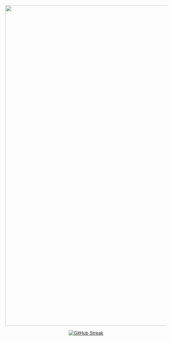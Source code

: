 <div id="header" align="center">
  <img src="https://media.giphy.com/media/v1.Y2lkPTc5MGI3NjExOHA2eXoydXFtMnpiOXMwOWJnZnN5M29heGVsa2g2MnlydG9wNWdtdCZlcD12MV9pbnRlcm5hbF9naWZfYnlfaWQmY3Q9Zw/TrlRPg856M76M/giphy.gif" width="1000"/>

[![GitHub Streak](https://streak-stats.demolab.com?user=aplecom&theme=transparent&hide_border=true&locale=ru&card_width=1000)](https://git.io/streak-stats)
</div>


